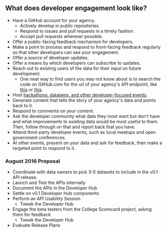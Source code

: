 ## What does developer engagement look like?  

* Have a GitHub account for your agency.  
   * Actively develop in public repositories.
   * Respond to issues and pull requests in a timely fashion.  
   * Accept pull requests wherever possible.  
* Offer a public-facing feedback mechanism for developers.  
* Make a point to process and respond to front-facing feedback regularly so that other developers can see your engagement.  
* Offer a source of developer updates.  
* Offer a means by which developers can subscribe to updates.  
* Reach out to existing users of the data for their input on future development.  
   * One neat way to find users you may not know about is to search the code on GitHub.com for the url of your agency's API endpoint, like [this](https://github.com/search?q=%22data.consumerfinance.gov%22&type=Code&ref=searchresults
) or [this](https://github.com/search?q=%22api.dol.gov%22&type=Code&ref=searchresults).
* Host [hackathons, datajams, and other developer-focused events](http://project-open-data.github.io/#open-data-engagement).  
* Generate content that tells the story of your agency's data and points back to it.  
* Respond to comments on your content.  
* Ask the developer community what data they most want but don't have and what improvements to existing data would be most useful to them.  Then, follow through on that and report back that you have.  
* Attend third-party developer events, such as local meetups and open government conferences.  
* At other events, present on your data and ask for feedback, then make a targeted point to respond to it.  


### August 2016 Proposal

* Coordinate with data owners to pick 3-5 datasets to include in the v0.1 API release.
* Launch and Test the APIs internally 
* Document the APIs in the Developer Hub
* Settle on v0.1 Developer Hub components
* Perform an API Usability Session 
  * Tweak the Developer Hub
* Engage the beta testers from the College Scorecard project, asking them for feedback
  * Tweak the Developer Hub 
* Evaluate Release Plans 


